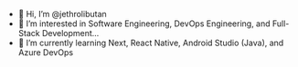 - 👋 Hi, I’m @jethrolibutan
- 👀 I’m interested in Software Engineering, DevOps Engineering, and Full-Stack Development...
- 🌱 I’m currently learning Next, React Native, Android Studio (Java), and Azure DevOps


<!---
jethrolibutan/jethrolibutan is a ✨ special ✨ repository because its `README.md` (this file) appears on your GitHub profile.
You can click the Preview link to take a look at your changes.
--->
